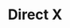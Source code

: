 ---
title: "Direct X"
layout: category
permalink: /categories/dx/
author_profile: true
taxonomy: Direct X
sidebar:
  nav: "side_nav"
---